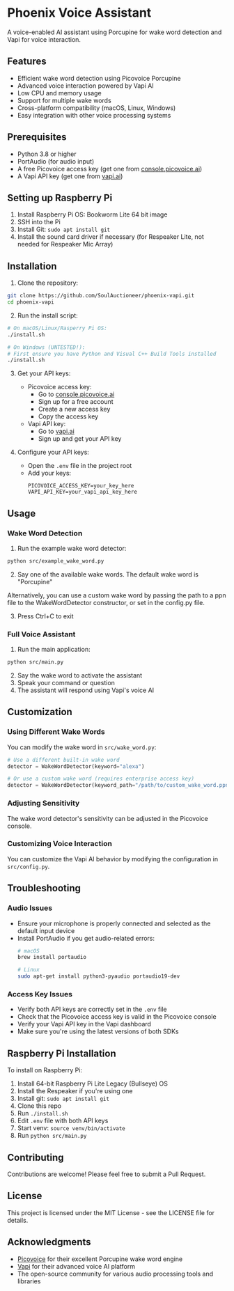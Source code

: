 # Phoenix Voice Assistant

A voice-enabled AI assistant using Porcupine for wake word detection and Vapi for voice interaction.

## Features

- Efficient wake word detection using Picovoice Porcupine
- Advanced voice interaction powered by Vapi AI
- Low CPU and memory usage
- Support for multiple wake words
- Cross-platform compatibility (macOS, Linux, Windows)
- Easy integration with other voice processing systems

## Prerequisites

- Python 3.8 or higher
- PortAudio (for audio input)
- A free Picovoice access key (get one from [console.picovoice.ai](https://console.picovoice.ai))
- A Vapi API key (get one from [vapi.ai](https://vapi.ai))

## Setting up Raspberry Pi

1. Install Raspberry Pi OS: Bookworm Lite 64 bit image
2. SSH into the Pi
3. Install Git: `sudo apt install git`
4. Install the sound card driver if necessary (for Respeaker Lite, not needed for Respeaker Mic Array)

## Installation

1. Clone the repository:
```bash
git clone https://github.com/SoulAuctioneer/phoenix-vapi.git
cd phoenix-vapi
```

2. Run the install script:
```bash
# On macOS/Linux/Rasperry Pi OS:
./install.sh

# On Windows (UNTESTED!):
# First ensure you have Python and Visual C++ Build Tools installed
./install.sh
```

3. Get your API keys:
   - Picovoice access key:
     - Go to [console.picovoice.ai](https://console.picovoice.ai)
     - Sign up for a free account
     - Create a new access key
     - Copy the access key
   - Vapi API key:
     - Go to [vapi.ai](https://vapi.ai)
     - Sign up and get your API key

4. Configure your API keys:
   - Open the `.env` file in the project root
   - Add your keys:
     ```
     PICOVOICE_ACCESS_KEY=your_key_here
     VAPI_API_KEY=your_vapi_api_key_here
     ```

## Usage

### Wake Word Detection

1. Run the example wake word detector:
```bash
python src/example_wake_word.py
```

2. Say one of the available wake words. The default wake word is "Porcupine"

Alternatively, you can use a custom wake word by passing the path to a ppn file to the WakeWordDetector constructor, or set in the config.py file.

3. Press Ctrl+C to exit

### Full Voice Assistant

1. Run the main application:
```bash
python src/main.py
```

2. Say the wake word to activate the assistant
3. Speak your command or question
4. The assistant will respond using Vapi's voice AI

## Customization

### Using Different Wake Words

You can modify the wake word in `src/wake_word.py`:

```python
# Use a different built-in wake word
detector = WakeWordDetector(keyword="alexa")

# Or use a custom wake word (requires enterprise access key)
detector = WakeWordDetector(keyword_path="/path/to/custom_wake_word.ppn")
```

### Adjusting Sensitivity

The wake word detector's sensitivity can be adjusted in the Picovoice console.

### Customizing Voice Interaction

You can customize the Vapi AI behavior by modifying the configuration in `src/config.py`.

## Troubleshooting

### Audio Issues
- Ensure your microphone is properly connected and selected as the default input device
- Install PortAudio if you get audio-related errors:
  ```bash
  # macOS
  brew install portaudio

  # Linux
  sudo apt-get install python3-pyaudio portaudio19-dev
  ```

### Access Key Issues
- Verify both API keys are correctly set in the `.env` file
- Check that the Picovoice access key is valid in the Picovoice console
- Verify your Vapi API key in the Vapi dashboard
- Make sure you're using the latest versions of both SDKs

## Raspberry Pi Installation

To install on Raspberry Pi:
1. Install 64-bit Raspberry Pi Lite Legacy (Bullseye) OS
2. Install the Respeaker if you're using one
3. Install git: `sudo apt install git`
4. Clone this repo
5. Run `./install.sh`
6. Edit `.env` file with both API keys
7. Start venv: `source venv/bin/activate`
8. Run `python src/main.py`

## Contributing

Contributions are welcome! Please feel free to submit a Pull Request.

## License

This project is licensed under the MIT License - see the LICENSE file for details.

## Acknowledgments

- [Picovoice](https://picovoice.ai) for their excellent Porcupine wake word engine
- [Vapi](https://vapi.ai) for their advanced voice AI platform
- The open-source community for various audio processing tools and libraries